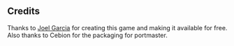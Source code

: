 ## Credits

Thanks to [Joel Garcia](https://github.com/joelchrono12/cliff-hanger) for creating this game and making it available for free.  Also thanks to Cebion for the packaging for portmaster.

